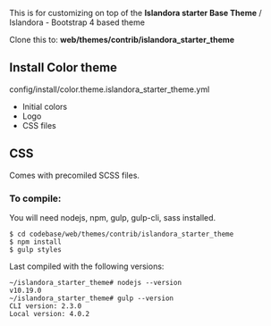 This is for customizing on top of the __Islandora starter Base Theme__ / Islandora - Bootstrap 4 based theme

Clone this to: __web/themes/contrib/islandora_starter_theme__

## Install Color theme
config/install/color.theme.islandora_starter_theme.yml
* Initial colors
* Logo
* CSS files

## CSS
Comes with precomiled SCSS files. 

### To compile:
You will need nodejs, npm, gulp, gulp-cli, sass installed.
```
$ cd codebase/web/themes/contrib/islandora_starter_theme
$ npm install
$ gulp styles
```

Last compiled with the following versions:
```
~/islandora_starter_theme# nodejs --version
v10.19.0
~/islandora_starter_theme# gulp --version
CLI version: 2.3.0
Local version: 4.0.2
```
